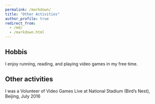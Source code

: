 ```yaml
---
permalink: /markdown/
title: "Other Activities"
author_profile: true
redirect_from: 
  - /md/
  - /markdown.html
---
```


## Hobbis
I enjoy running, reading, and playing video games in my free time.

## Other activities
I was a Volunteer of Video Games Live at National Stadium (Bird’s Nest), Beijing, July 2016
